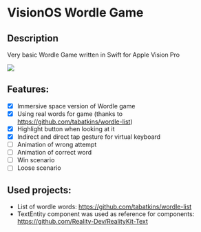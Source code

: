 # VisionOS Wordle Game

## Description

Very basic Wordle Game written in Swift for Apple Vision Pro

![](https://github.com/qaze/vision_wordle/blob/main/preview.gif)

## Features:
- [x] Immersive space version of Wordle game
- [x] Using real words for game (thanks to https://github.com/tabatkins/wordle-list)
- [x] Highlight button when looking at it
- [x] Indirect and direct tap gesture for virtual keyboard
- [ ] Animation of wrong attempt
- [ ] Animation of correct word
- [ ] Win scenario
- [ ] Loose scenario

## Used projects:
- List of wordle words: https://github.com/tabatkins/wordle-list
- TextEntity component was used as reference for components: https://github.com/Reality-Dev/RealityKit-Text
